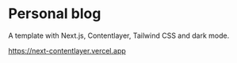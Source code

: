 # Personal blog

A template with Next.js, Contentlayer, Tailwind CSS and dark mode.

https://next-contentlayer.vercel.app
